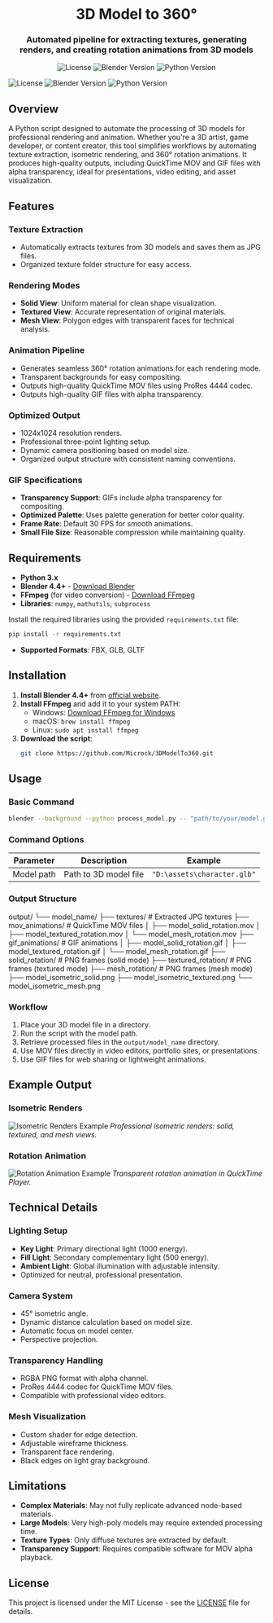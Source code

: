<div align="center">

# **3D Model to 360°**

### **Automated pipeline for extracting textures, generating renders, and creating rotation animations from 3D models**

<p>
	<img src="https://img.shields.io/badge/License-MIT-blue?style=for-the-badge" alt="License">
	<img src="https://img.shields.io/badge/Blender-4.4+-orange?style=for-the-badge" alt="Blender Version">
	<img src="https://img.shields.io/badge/Python-3.9+-yellow?style=for-the-badge" alt="Python Version">
</p>

</div>

<p>
	<img src="https://img.shields.io/badge/License-MIT-blue?style=for-the-badge" alt="License">
	<img src="https://img.shields.io/badge/Blender-4.4+-orange?style=for-the-badge" alt="Blender Version">
	<img src="https://img.shields.io/badge/Python-3.9+-yellow?style=for-the-badge" alt="Python Version">
</p>

</div>

## Overview

A Python script designed to automate the processing of 3D models for professional rendering and animation. Whether you're a 3D artist, game developer, or content creator, this tool simplifies workflows by automating texture extraction, isometric rendering, and 360° rotation animations. It produces high-quality outputs, including QuickTime MOV and GIF files with alpha transparency, ideal for presentations, video editing, and asset visualization.

## Features

###  Texture Extraction
- Automatically extracts textures from 3D models and saves them as JPG files.
- Organized texture folder structure for easy access.

###  Rendering Modes
- **Solid View**: Uniform material for clean shape visualization.
- **Textured View**: Accurate representation of original materials.
- **Mesh View**: Polygon edges with transparent faces for technical analysis.

###  Animation Pipeline
- Generates seamless 360° rotation animations for each rendering mode.
- Transparent backgrounds for easy compositing.
- Outputs high-quality QuickTime MOV files using ProRes 4444 codec.
- Outputs high-quality GIF files with alpha transparency.

###  Optimized Output
- 1024x1024 resolution renders.
- Professional three-point lighting setup.
- Dynamic camera positioning based on model size.
- Organized output structure with consistent naming conventions.

### GIF Specifications
- **Transparency Support**: GIFs include alpha transparency for compositing.
- **Optimized Palette**: Uses palette generation for better color quality.
- **Frame Rate**: Default 30 FPS for smooth animations.
- **Small File Size**: Reasonable compression while maintaining quality.

## Requirements

- **Python 3.x**
- **Blender 4.4+** - [Download Blender](https://www.blender.org/download/)
- **FFmpeg** (for video conversion) - [Download FFmpeg](https://ffmpeg.org/download.html)
- **Libraries**: `numpy`, `mathutils`, `subprocess`

Install the required libraries using the provided `requirements.txt` file:
```bash
pip install -r requirements.txt
```

- **Supported Formats**: FBX, GLB, GLTF

## Installation

1. **Install Blender 4.4+** from [official website](https://www.blender.org/download/).
2. **Install FFmpeg** and add it to your system PATH:
   - Windows: [Download FFmpeg for Windows](https://www.gyan.dev/ffmpeg/builds/)
   - macOS: `brew install ffmpeg`
   - Linux: `sudo apt install ffmpeg`
3. **Download the script**:
   ```bash
   git clone https://github.com/Microck/3DModelTo360.git
   ```

## Usage

### Basic Command
```bash
blender --background --python process_model.py -- "path/to/your/model.glb"
```

### Command Options
| Parameter | Description | Example |
|-----------|-------------|---------|
| Model path | Path to 3D model file | `"D:\assets\character.glb"` |

### Output Structure
output/
└── model_name/
├── textures/              # Extracted JPG textures
├── mov_animations/        # QuickTime MOV files
│   ├── model_solid_rotation.mov
│   ├── model_textured_rotation.mov
│   └── model_mesh_rotation.mov
├── gif_animations/        # GIF animations
│   ├── model_solid_rotation.gif
│   ├── model_textured_rotation.gif
│   └── model_mesh_rotation.gif
├── solid_rotation/        # PNG frames (solid mode)
├── textured_rotation/     # PNG frames (textured mode)
├── mesh_rotation/         # PNG frames (mesh mode)
├── model_isometric_solid.png
├── model_isometric_textured.png
└── model_isometric_mesh.png

### Workflow
1. Place your 3D model file in a directory.
2. Run the script with the model path.
3. Retrieve processed files in the `output/model_name` directory.
4. Use MOV files directly in video editors, portfolio sites, or presentations.
5. Use GIF files for web sharing or lightweight animations.

## Example Output

### Isometric Renders
![Isometric Renders Example](https://via.placeholder.com/1024x300/333333/ffffff?text=Solid+Textured+Mesh+Renders)
*Professional isometric renders: solid, textured, and mesh views.*

### Rotation Animation
![Rotation Animation Example](https://via.placeholder.com/1024x300/333333/ffffff?text=360°+Rotation+Animation)
*Transparent rotation animation in QuickTime Player.*

## Technical Details

### Lighting Setup
- **Key Light**: Primary directional light (1000 energy).
- **Fill Light**: Secondary complementary light (500 energy).
- **Ambient Light**: Global illumination with adjustable intensity.
- Optimized for neutral, professional presentation.

### Camera System
- 45° isometric angle.
- Dynamic distance calculation based on model size.
- Automatic focus on model center.
- Perspective projection.

### Transparency Handling
- RGBA PNG format with alpha channel.
- ProRes 4444 codec for QuickTime MOV files.
- Compatible with professional video editors.

### Mesh Visualization
- Custom shader for edge detection.
- Adjustable wireframe thickness.
- Transparent face rendering.
- Black edges on light gray background.

## Limitations

- **Complex Materials**: May not fully replicate advanced node-based materials.
- **Large Models**: Very high-poly models may require extended processing time.
- **Texture Types**: Only diffuse textures are extracted by default.
- **Transparency Support**: Requires compatible software for MOV alpha playback.

## License

This project is licensed under the MIT License - see the [LICENSE](LICENSE) file for details.
